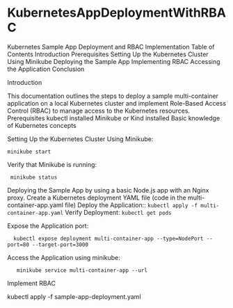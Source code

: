 # KubernetesAppDeploymentWithRBAC
Kubernetes Sample App Deployment and RBAC Implementation
Table of Contents
Introduction
Prerequisites
Setting Up the Kubernetes Cluster
Using Minikube
Deploying the Sample App
Implementing RBAC
Accessing the Application
Conclusion

Introduction

This documentation outlines the steps to deploy a sample multi-container application on a local Kubernetes cluster and implement Role-Based Access Control (RBAC) to manage access to the Kubernetes resources.
Prerequisites
    kubectl installed
    Minikube or Kind installed
    Basic knowledge of Kubernetes concepts

Setting Up the Kubernetes Cluster Using Minikube:
  ```
  minikube start
 ```
Verify that Minikube is running:
```
 minikube status
```

Deploying the Sample App by using a basic Node.js app with an Nginx proxy.
 Create a Kubernetes deployment YAML file (code in the multi-container-app.yaml file)
 Deploy the Application::
    ```
     kubectl apply -f multi-container-app.yaml
    ```
  Verify Deployment:
    ```
     kubectl get pods
    ```

Expose the Application port:
   ```
     kubectl expose deployment multi-container-app --type=NodePort --port=80 --target-port=3000
   ```
Access the Application using minikube:
 ```
    minikube service multi-container-app --url
 ```
 Implement RBAC




kubectl apply -f sample-app-deployment.yaml

 
